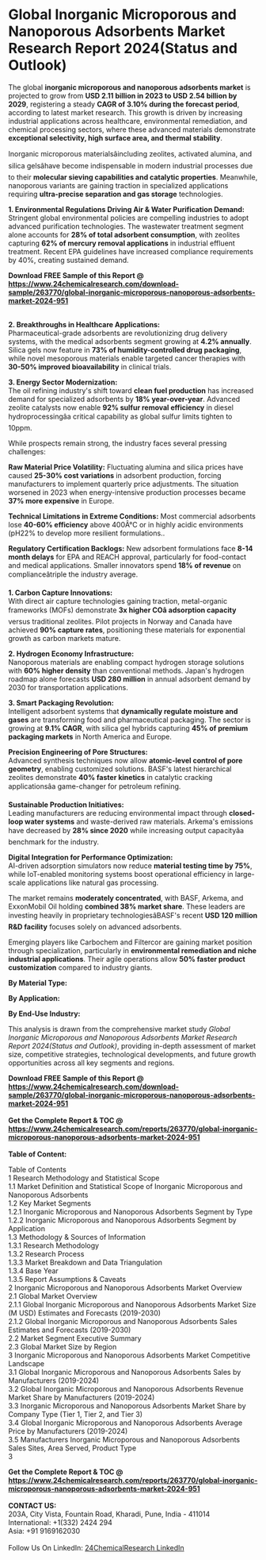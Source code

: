 <h1>Global Inorganic Microporous and Nanoporous Adsorbents Market Research Report 2024(Status and Outlook)</h1><p>The global <strong>inorganic microporous and nanoporous adsorbents market</strong> is projected to grow from <strong>USD 2.11 billion in 2023 to USD 2.54 billion by 2029</strong>, registering a steady <strong>CAGR of 3.10% during the forecast period</strong>, according to latest market research. This growth is driven by increasing industrial applications across healthcare, environmental remediation, and chemical processing sectors, where these advanced materials demonstrate <strong>exceptional selectivity, high surface area, and thermal stability</strong>.</p><p>Inorganic microporous materialsâincluding zeolites, activated alumina, and silica gelsâhave become indispensable in modern industrial processes due to their <strong>molecular sieving capabilities and catalytic properties</strong>. Meanwhile, nanoporous variants are gaining traction in specialized applications requiring <strong>ultra-precise separation and gas storage</strong> technologies.</p><p><strong>1. Environmental Regulations Driving Air &amp; Water Purification Demand:</strong><br>
Stringent global environmental policies are compelling industries to adopt advanced purification technologies. The wastewater treatment segment alone accounts for <strong>28% of total adsorbent consumption</strong>, with zeolites capturing <strong>62% of mercury removal applications</strong> in industrial effluent treatment. Recent EPA guidelines have increased compliance requirements by 40%, creating sustained demand.</p><div><b>Download FREE Sample of this Report @ 
            <a href="https://www.24chemicalresearch.com/download-sample/263770/global-inorganic-microporous-nanoporous-adsorbents-market-2024-951">
            https://www.24chemicalresearch.com/download-sample/263770/global-inorganic-microporous-nanoporous-adsorbents-market-2024-951</a></b></div><br><p><strong>2. Breakthroughs in Healthcare Applications:</strong><br>
Pharmaceutical-grade adsorbents are revolutionizing drug delivery systems, with the medical adsorbents segment growing at <strong>4.2% annually</strong>. Silica gels now feature in <strong>73% of humidity-controlled drug packaging</strong>, while novel mesoporous materials enable targeted cancer therapies with <strong>30-50% improved bioavailability</strong> in clinical trials.</p><p><strong>3. Energy Sector Modernization:</strong><br>
The oil refining industry's shift toward <strong>clean fuel production</strong> has increased demand for specialized adsorbents by <strong>18% year-over-year</strong>. Advanced zeolite catalysts now enable <strong>92% sulfur removal efficiency</strong> in diesel hydroprocessingâa critical capability as global sulfur limits tighten to 10ppm.</p><p>While prospects remain strong, the industry faces several pressing challenges:</p><p><strong>Raw Material Price Volatility:</strong> Fluctuating alumina and silica prices have caused <strong>25-30% cost variations</strong> in adsorbent production, forcing manufacturers to implement quarterly price adjustments. The situation worsened in 2023 when energy-intensive production processes became <strong>37% more expensive</strong> in Europe.</p><p><strong>Technical Limitations in Extreme Conditions:</strong> Most commercial adsorbents lose <strong>40-60% efficiency</strong> above 400Â°C or in highly acidic environments (pH22% to develop more resilient formulations..</p><p><strong>Regulatory Certification Backlogs:</strong> New adsorbent formulations face <strong>8-14 month delays</strong> for EPA and REACH approval, particularly for food-contact and medical applications. Smaller innovators spend <strong>18% of revenue</strong> on complianceâtriple the industry average.</p><p><strong>1. Carbon Capture Innovations:</strong><br>
With direct air capture technologies gaining traction, metal-organic frameworks (MOFs) demonstrate <strong>3x higher COâ adsorption capacity</strong> versus traditional zeolites. Pilot projects in Norway and Canada have achieved <strong>90% capture rates</strong>, positioning these materials for exponential growth as carbon markets mature.</p><p><strong>2. Hydrogen Economy Infrastructure:</strong><br>
Nanoporous materials are enabling compact hydrogen storage solutions with <strong>60% higher density</strong> than conventional methods. Japan's hydrogen roadmap alone forecasts <strong>USD 280 million</strong> in annual adsorbent demand by 2030 for transportation applications.</p><p><strong>3. Smart Packaging Revolution:</strong><br>
Intelligent adsorbent systems that <strong>dynamically regulate moisture and gases</strong> are transforming food and pharmaceutical packaging. The sector is growing at <strong>9.1% CAGR</strong>, with silica gel hybrids capturing <strong>45% of premium packaging markets</strong> in North America and Europe.</p><p><strong>Precision Engineering of Pore Structures:</strong><br>
	Advanced synthesis techniques now allow <strong>atomic-level control of pore geometry</strong>, enabling customized solutions. BASF's latest hierarchical zeolites demonstrate <strong>40% faster kinetics</strong> in catalytic cracking applicationsâa game-changer for petroleum refining.</p><p><strong>Sustainable Production Initiatives:</strong><br>
	Leading manufacturers are reducing environmental impact through <strong>closed-loop water systems</strong> and waste-derived raw materials. Arkema's emissions have decreased by <strong>28% since 2020</strong> while increasing output capacityâa benchmark for the industry.</p><p><strong>Digital Integration for Performance Optimization:</strong><br>
	AI-driven adsorption simulators now reduce <strong>material testing time by 75%</strong>, while IoT-enabled monitoring systems boost operational efficiency in large-scale applications like natural gas processing.</p><p>The market remains <strong>moderately concentrated</strong>, with BASF, Arkema, and ExxonMobil Oil holding <strong>combined 38% market share</strong>. These leaders are investing heavily in proprietary technologiesâBASF's recent <strong>USD 120 million R&amp;D facility</strong> focuses solely on advanced adsorbents.</p><p>Emerging players like Carbochem and Filtercor are gaining market position through specialization, particularly in <strong>environmental remediation and niche industrial applications</strong>. Their agile operations allow <strong>50% faster product customization</strong> compared to industry giants.</p><p><strong>By Material Type:</strong></p><p><strong>By Application:</strong></p><p><strong>By End-Use Industry:</strong></p><p>This analysis is drawn from the comprehensive market study <em>Global Inorganic Microporous and Nanoporous Adsorbents Market Research Report 2024(Status and Outlook)</em>, providing in-depth assessment of market size, competitive strategies, technological developments, and future growth opportunities across all key segments and regions.</p><div><b>Download FREE Sample of this Report @ 
            <a href="https://www.24chemicalresearch.com/download-sample/263770/global-inorganic-microporous-nanoporous-adsorbents-market-2024-951">
            https://www.24chemicalresearch.com/download-sample/263770/global-inorganic-microporous-nanoporous-adsorbents-market-2024-951</a></b></div><br><div><b>Get the Complete Report & TOC @ 
            <a href="https://www.24chemicalresearch.com/reports/263770/global-inorganic-microporous-nanoporous-adsorbents-market-2024-951">
            https://www.24chemicalresearch.com/reports/263770/global-inorganic-microporous-nanoporous-adsorbents-market-2024-951</a></b></div><br>
            <b>Table of Content:</b><p>Table of Contents<br />
1 Research Methodology and Statistical Scope<br />
1.1 Market Definition and Statistical Scope of Inorganic Microporous and Nanoporous Adsorbents<br />
1.2 Key Market Segments<br />
1.2.1 Inorganic Microporous and Nanoporous Adsorbents Segment by Type<br />
1.2.2 Inorganic Microporous and Nanoporous Adsorbents Segment by Application<br />
1.3 Methodology & Sources of Information<br />
1.3.1 Research Methodology<br />
1.3.2 Research Process<br />
1.3.3 Market Breakdown and Data Triangulation<br />
1.3.4 Base Year<br />
1.3.5 Report Assumptions & Caveats<br />
2 Inorganic Microporous and Nanoporous Adsorbents Market Overview<br />
2.1 Global Market Overview<br />
2.1.1 Global Inorganic Microporous and Nanoporous Adsorbents Market Size (M USD) Estimates and Forecasts (2019-2030)<br />
2.1.2 Global Inorganic Microporous and Nanoporous Adsorbents Sales Estimates and Forecasts (2019-2030)<br />
2.2 Market Segment Executive Summary<br />
2.3 Global Market Size by Region<br />
3 Inorganic Microporous and Nanoporous Adsorbents Market Competitive Landscape<br />
3.1 Global Inorganic Microporous and Nanoporous Adsorbents Sales by Manufacturers (2019-2024)<br />
3.2 Global Inorganic Microporous and Nanoporous Adsorbents Revenue Market Share by Manufacturers (2019-2024)<br />
3.3 Inorganic Microporous and Nanoporous Adsorbents Market Share by Company Type (Tier 1, Tier 2, and Tier 3)<br />
3.4 Global Inorganic Microporous and Nanoporous Adsorbents Average Price by Manufacturers (2019-2024)<br />
3.5 Manufacturers Inorganic Microporous and Nanoporous Adsorbents Sales Sites, Area Served, Product Type<br />
3</p><div><b>Get the Complete Report & TOC @ 
            <a href="https://www.24chemicalresearch.com/reports/263770/global-inorganic-microporous-nanoporous-adsorbents-market-2024-951">
            https://www.24chemicalresearch.com/reports/263770/global-inorganic-microporous-nanoporous-adsorbents-market-2024-951</a></b></div><br><b>CONTACT US:</b><br>
            203A, City Vista, Fountain Road, Kharadi, Pune, India - 411014<br>
            International: +1(332) 2424 294<br>
            Asia: +91 9169162030 <br><br>
            Follow Us On LinkedIn: <a href="https://www.linkedin.com/company/24chemicalresearch/">24ChemicalResearch LinkedIn</a>